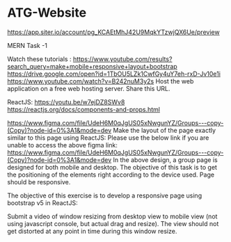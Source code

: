 
# ATG-Website

https://app.siter.io/account/pg_KCAEtMhJ42U9MqkYTzwjQX6Ue/preview

MERN Task -1


Watch these tutorials : 
https://www.youtube.com/results?search_query=make+mobile+responsive+layout+bootstrap
https://drive.google.com/open?id=1TbOU5LZk1CwfGy4uY7eh-rxD-Jv10e1i
https://www.youtube.com/watch?v=B242nuM3y2s
      Host the web application on a free web hosting server. Share this URL.
 
ReactJS:
https://youtu.be/w7ejDZ8SWv8
https://reactjs.org/docs/components-and-props.html
 
https://www.figma.com/file/UdeH6M0qJgUS05xNwgunYZ/Groups---copy-(Copy)?node-id=0%3A1&mode=dev
Make the layout of the page exactly similar to this page using ReactJS:
Please use the below link if you are unable to access the above figma link:
https://www.figma.com/file/UdeH6M0qJgUS05xNwgunYZ/Groups---copy-(Copy)?node-id=0%3A1&mode=dev
In the above design, a group page is designed for both mobile and desktop. The objective of this task is to get the positioning of the elements right according to the device used. Page should be responsive.


The objective of this exercise is to develop a responsive page using bootstrap v5 in ReactJS:
 
Submit a video of window resizing from desktop view to mobile view (not using javascript console, but actual drag and resize). The view should not get distorted at any point in time during this window resize.


